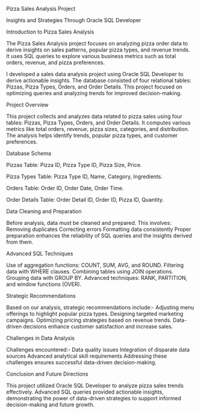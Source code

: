 Pizza Sales Analysis Project



Insights and Strategies Through Oracle SQL Developer

Introduction to Pizza Sales Analysis

The Pizza Sales Analysis project focuses on analyzing pizza order data to derive insights on sales patterns, popular pizza types, and revenue trends. It uses SQL queries to explore various business metrics such as total orders, revenue, and pizza preferences.

I developed a sales data analysis project using Oracle SQL Developer to derive actionable insights. The database consisted of four relational tables: Pizzas, Pizza Types, Orders, and Order Details. This project focused on optimizing queries and analyzing trends for improved decision-making.


Project Overview

This project collects and analyzes data related to pizza sales using four tables: Pizzas, Pizza Types, Orders, and Order Details. It computes various metrics like total orders, revenue, pizza sizes, categories, and distribution. The analysis helps identify trends, popular pizza types, and customer preferences.


Database Schema

Pizzas Table: Pizza ID, Pizza Type ID, Pizza Size, Price.

Pizza Types Table: Pizza Type ID, Name, Category, Ingredients.

Orders Table: Order ID, Order Date, Order Time.

Order Details Table: Order Detail ID, Order ID, Pizza ID, Quantity.


Data Cleaning and Preparation

Before analysis, data must be cleaned and prepared. This involves:
Removing duplicates
Correcting errors
Formatting data consistently
Proper preparation enhances the reliability of SQL queries and the insights derived from them.


Advanced SQL Techniques

Use of aggregation functions: COUNT, SUM, AVG, and ROUND.
Filtering data with WHERE clauses.
Combining tables using JOIN operations.
Grouping data with GROUP BY.
Advanced techniques: RANK, PARTITION, and window functions (OVER).


Strategic Recommendations

Based on our analysis, strategic recommendations include:-
Adjusting menu offerings to highlight popular pizza types.
Designing targeted marketing campaigns.
Optimizing pricing strategies based on revenue trends.
Data-driven decisions enhance customer satisfaction and increase sales.


Challenges in Data Analysis

Challenges encountered:-
Data quality issues
Integration of disparate data sources
Advanced analytical skill requirements
Addressing these challenges ensures successful data-driven decision-making.


Conclusion and Future Directions

This project utilized Oracle SQL Developer to analyze pizza sales trends effectively. Advanced SQL queries provided actionable insights, demonstrating the power of data-driven strategies to support informed decision-making and future growth.
